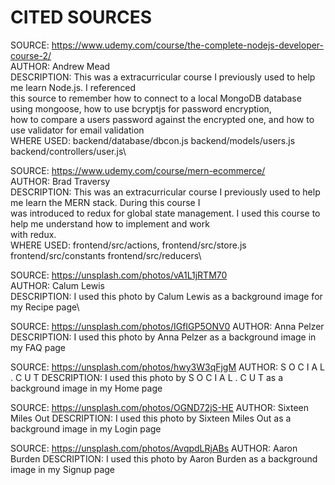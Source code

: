 # CITED SOURCES
SOURCE: https://www.udemy.com/course/the-complete-nodejs-developer-course-2/ \
AUTHOR: Andrew Mead\
DESCRIPTION: This was a extracurricular course I previously used to help me learn Node.js. I referenced\
this source to remember how to connect to a local MongoDB database using mongoose, how to use bcryptjs for password encryption,\
how to compare a users password against the encrypted one, and how to use validator for email validation\
WHERE USED: backend/database/dbcon.js backend/models/users.js backend/controllers/user.js\

SOURCE: https://www.udemy.com/course/mern-ecommerce/ \
AUTHOR: Brad Traversy\
DESCRIPTION: This was an extracurricular course I previously used to help me learn the MERN stack. During this course I\
was introduced to redux for global state management. I used this course to help me understand how to implement and work\
with redux.\
WHERE USED: frontend/src/actions, frontend/src/store.js frontend/src/constants frontend/src/reducers\

SOURCE: https://unsplash.com/photos/vA1L1jRTM70 \
AUTHOR: Calum Lewis\
DESCRIPTION: I used this photo by Calum Lewis as a background image for my Recipe page\

SOURCE: https://unsplash.com/photos/IGfIGP5ONV0
AUTHOR: Anna Pelzer
DESCRIPTION: I used this photo by Anna Pelzer as a background image in my FAQ page

SOURCE: https://unsplash.com/photos/hwy3W3qFjgM
AUTHOR: S O C I A L . C U T
DESCRIPTION: I used this photo by S O C I A L . C U T as a background image in my Home page

SOURCE: https://unsplash.com/photos/OGND72jS-HE
AUTHOR: Sixteen Miles Out
DESCRIPTION: I used this photo by Sixteen Miles Out as a background image in my Login page

SOURCE: https://unsplash.com/photos/AvqpdLRjABs
AUTHOR: Aaron Burden
DESCRIPTION: I used this photo by Aaron Burden as a background image in my Signup page

